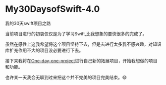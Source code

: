 # My30DaysofSwift-4.0
我的30天swift项目之路

当前项目进行的初衷仅仅是为了学习Swift,比我想象的要快很多的完成了。

虽然在感性上这我希望将这个项目坚持下去，但是去进行太多我不感兴趣，对知识库扩充作用不大的项目没必要进行下去。

接下来我将在[One-day-one-project](https://github.com/Blanbok/One-day-one-project)进行自己新的拓展项目，开始我想做的项目和功能。

也许某一天我会无聊到过来把这个并不完美的项目完美结束。😄
